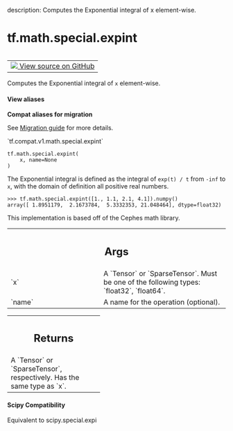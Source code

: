 description: Computes the Exponential integral of x element-wise.

<div itemscope itemtype="http://developers.google.com/ReferenceObject">
<meta itemprop="name" content="tf.math.special.expint" />
<meta itemprop="path" content="Stable" />
</div>

# tf.math.special.expint

<!-- Insert buttons and diff -->

<table class="tfo-notebook-buttons tfo-api nocontent" align="left">
<td>
  <a target="_blank" href="https://github.com/tensorflow/tensorflow/blob/r2.3/tensorflow/python/ops/special_math_ops.py#L136-L162">
    <img src="https://www.tensorflow.org/images/GitHub-Mark-32px.png" />
    View source on GitHub
  </a>
</td>
</table>



Computes the Exponential integral of `x` element-wise.

<section class="expandable">
  <h4 class="showalways">View aliases</h4>
  <p>
<b>Compat aliases for migration</b>
<p>See
<a href="https://www.tensorflow.org/guide/migrate">Migration guide</a> for
more details.</p>
<p>`tf.compat.v1.math.special.expint`</p>
</p>
</section>

<pre class="devsite-click-to-copy prettyprint lang-py tfo-signature-link">
<code>tf.math.special.expint(
    x, name=None
)
</code></pre>



<!-- Placeholder for "Used in" -->

The Exponential integral is defined as the integral of `exp(t) / t` from
`-inf` to `x`, with the domain of definition all positive real numbers.

```
>>> tf.math.special.expint([1., 1.1, 2.1, 4.1]).numpy()
array([ 1.8951179,  2.1673784,  5.3332353, 21.048464], dtype=float32)
```

This implementation is based off of the Cephes math library.

<!-- Tabular view -->
 <table class="responsive fixed orange">
<colgroup><col width="214px"><col></colgroup>
<tr><th colspan="2"><h2 class="add-link">Args</h2></th></tr>

<tr>
<td>
`x`
</td>
<td>
A `Tensor` or `SparseTensor`. Must be one of the following types:
`float32`, `float64`.
</td>
</tr><tr>
<td>
`name`
</td>
<td>
A name for the operation (optional).
</td>
</tr>
</table>



<!-- Tabular view -->
 <table class="responsive fixed orange">
<colgroup><col width="214px"><col></colgroup>
<tr><th colspan="2"><h2 class="add-link">Returns</h2></th></tr>
<tr class="alt">
<td colspan="2">
A `Tensor` or `SparseTensor`, respectively. Has the same type as `x`.
</td>
</tr>

</table>




#### Scipy Compatibility
Equivalent to scipy.special.expi

